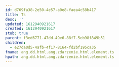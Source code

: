 ```yaml
---
id: d769fa38-2e50-4e57-a0e8-faea4c58b417
title: Ts
desc: ''
updated: 1612940921617
created: 1612940921617
stub: true
parent: f3ed6771-47dd-49e6-88f7-5eb98f849b51
children:
  - e27da0d5-4afb-4f17-8164-fd2bf195ca35
fname: ang.dd.html.ang.zdarzenie.html.element.ts
hpath: ang.dd.html.ang.zdarzenie.html.element.ts
---
```



